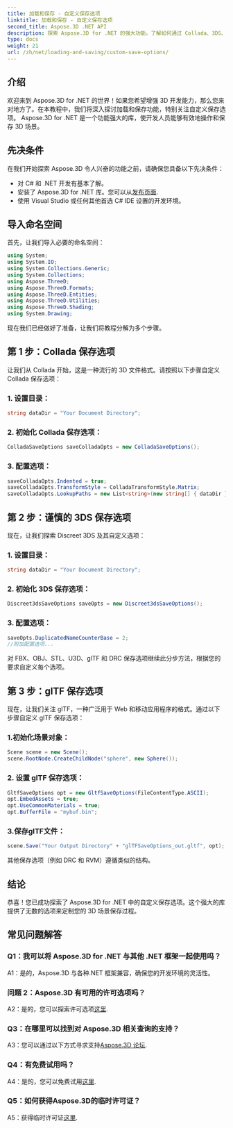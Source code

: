 ```yaml
---
title: 加载和保存 - 自定义保存选项
linktitle: 加载和保存 - 自定义保存选项
second_title: Aspose.3D .NET API
description: 探索 Aspose.3D for .NET 的强大功能。了解如何通过 Collada、3DS、FBX、OBJ、STL、U3D、glTF、DRC 和 RVM 格式的分步指南自定义 3D 场景保存。
type: docs
weight: 21
url: /zh/net/loading-and-saving/custom-save-options/
---
```

## 介绍

欢迎来到 Aspose.3D for .NET 的世界！如果您希望增强 3D 开发能力，那么您来对地方了。在本教程中，我们将深入探讨加载和保存功能，特别关注自定义保存选项。 Aspose.3D for .NET 是一个功能强大的库，使开发人员能够有效地操作和保存 3D 场景。

## 先决条件

在我们开始探索 Aspose.3D 令人兴奋的功能之前，请确保您具备以下先决条件：

- 对 C# 和 .NET 开发有基本了解。
- 安装了 Aspose.3D for .NET 库。您可以从[发布页面](https://releases.aspose.com/3d/net/).
- 使用 Visual Studio 或任何其他首选 C# IDE 设置的开发环境。

## 导入命名空间

首先，让我们导入必要的命名空间：

```csharp
using System;
using System.IO;
using System.Collections.Generic;
using System.Collections;
using Aspose.ThreeD;
using Aspose.ThreeD.Formats;
using Aspose.ThreeD.Entities;
using Aspose.ThreeD.Utilities;
using Aspose.ThreeD.Shading;
using System.Drawing;
```

现在我们已经做好了准备，让我们将教程分解为多个步骤。

## 第 1 步：Collada 保存选项

让我们从 Collada 开始，这是一种流行的 3D 文件格式。请按照以下步骤自定义 Collada 保存选项：

### 1. 设置目录：
   ```csharp
   string dataDir = "Your Document Directory";
   ```

### 2. 初始化 Collada 保存选项：
   ```csharp
   ColladaSaveOptions saveColladaOpts = new ColladaSaveOptions();
   ```

### 3. 配置选项：
   ```csharp
   saveColladaOpts.Indented = true;
   saveColladaOpts.TransformStyle = ColladaTransformStyle.Matrix;
   saveColladaOpts.LookupPaths = new List<string>(new string[] { dataDir });
   ```

## 第 2 步：谨慎的 3DS 保存选项

现在，让我们探索 Discreet 3DS 及其自定义选项：

### 1. 设置目录：
   ```csharp
   string dataDir = "Your Document Directory";
   ```

### 2. 初始化 3DS 保存选项：
   ```csharp
   Discreet3dsSaveOptions saveOpts = new Discreet3dsSaveOptions();
   ```

### 3. 配置选项：
   ```csharp
   saveOpts.DuplicatedNameCounterBase = 2;
   //附加配置选项...
   ```

对 FBX、OBJ、STL、U3D、glTF 和 DRC 保存选项继续此分步方法，根据您的要求自定义每个选项。

## 第 3 步：glTF 保存选项

现在，让我们关注 glTF，一种广泛用于 Web 和移动应用程序的格式。通过以下步骤自定义 glTF 保存选项：

### 1.初始化场景对象：
   ```csharp
   Scene scene = new Scene();
   scene.RootNode.CreateChildNode("sphere", new Sphere());
   ```

### 2. 设置 glTF 保存选项：
   ```csharp
   GltfSaveOptions opt = new GltfSaveOptions(FileContentType.ASCII);
   opt.EmbedAssets = true;
   opt.UseCommonMaterials = true;
   opt.BufferFile = "mybuf.bin";
   ```

### 3.保存glTF文件：
   ```csharp
   scene.Save("Your Output Directory" + "glTFSaveOptions_out.gltf", opt);
   ```

其他保存选项（例如 DRC 和 RVM）遵循类似的结构。

## 结论

恭喜！您已成功探索了 Aspose.3D for .NET 中的自定义保存选项。这个强大的库提供了无数的选项来定制您的 3D 场景保存过程。

## 常见问题解答

### Q1：我可以将 Aspose.3D for .NET 与其他 .NET 框架一起使用吗？

A1：是的，Aspose.3D 与各种.NET 框架兼容，确保您的开发环境的灵活性。

### 问题 2：Aspose.3D 有可用的许可选项吗？

 A2：是的，您可以探索许可选项[这里](https://purchase.aspose.com/buy).

### Q3：在哪里可以找到对 Aspose.3D 相关查询的支持？

 A3：您可以通过以下方式寻求支持[Aspose.3D 论坛](https://forum.aspose.com/c/3d/18).

### Q4：有免费试用吗？

 A4：是的，您可以免费试用[这里](https://releases.aspose.com/).

### Q5：如何获得Aspose.3D的临时许可证？

 A5：获得临时许可证[这里](https://purchase.aspose.com/temporary-license/).